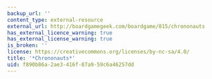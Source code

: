 ```yaml
---
backup_url: ''
content_type: external-resource
external_url: http://boardgamegeek.com/boardgame/815/chrononauts
has_external_licence_warning: true
has_external_license_warning: true
is_broken: ''
license: https://creativecommons.org/licenses/by-nc-sa/4.0/
title: '*Chrononauts*'
uid: f890b86a-2ae3-416f-87a9-59c6a46257dd
---
```

